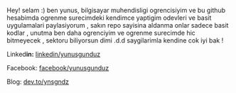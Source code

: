 
 Hey!  selam :)  ben yunus,  bilgisayar muhendisligi ogrencisiyim ve bu github hesabimda ogrenme surecimdeki kendimce yaptigim odevleri ve basit uygulamalari paylasiyorum , sakın  repo sayisina aldanma onlar sadece basit kodlar , unutma ben daha ogrenciyim ve ogrenme surecimde hic bitmeyecek , sektoru biliyorsun dimi .d.d   saygilarimla kendine cok iyi bak !
<p> Linked<b>in:</b> <a href="https://www.linkedin.com/in/yunusgunduz/">linkedin/yunusgunduz</a></p>
<p> Facebook:   <a href="http://fb.com/gndzyunus">facebook/yunusgunduz</a></p>
<p> Blog: <a href="https://dev.to/ynsgndz">dev.to/ynsgndz</a></p>

